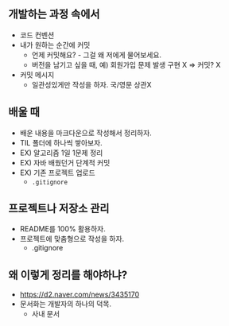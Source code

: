 ## 개발하는 과정 속에서

* 코드 컨벤션
* 내가 원하는 순간에 커밋
  * 언제 커밋해요? - 그걸 왜 저에게 물어보세요.
  * 버전을 남기고 싶을 때, 예) 회원가입 문제 발생 구현 X => 커밋? X
* 커밋 메시지
  * 일관성있게만 작성을 하자. 국/영문 상관X



## 배울 때

* 배운 내용을 마크다운으로 작성해서 정리하자.
* TIL 폴더에 하나씩 쌓아보자.
* EX) 알고리즘 1일 1문제 정리
* EX) 자바 배웠던거 단계적 커밋
* EX) 기존 프로젝트 업로드
  * `.gitignore`



## 프로젝트나 저장소 관리

* README를 100% 활용하자.
* 프로젝트에 맞춤형으로 작성을 하자.
  * .gitignore



## 왜 이렇게 정리를 해야하냐?

* https://d2.naver.com/news/3435170
* 문서화는 개발자의 하나의 덕목.
  * 사내 문서



























